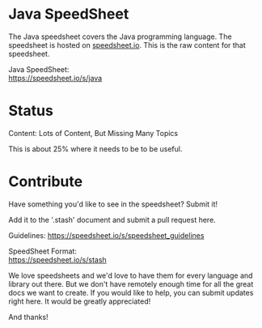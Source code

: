 # Java SpeedSheet

The Java speedsheet covers the Java programming language. The speedsheet is hosted on [speedsheet.io](https://speedsheet.io). This is the raw content for that speedsheet.

Java SpeedSheet:  
https://speedsheet.io/s/java


# Status

Content: Lots of Content, But Missing Many Topics

This is about 25% where it needs to be to be useful.


# Contribute

Have something you'd like to see in the speedsheet? Submit it!

Add it to the '.stash' document and submit a pull request here.

Guidelines:
https://speedsheet.io/s/speedsheet_guidelines

SpeedSheet Format:  
https://speedsheet.io/s/stash

We love speedsheets and we'd love to have them for every language and library out there. But we don't have remotely enough time for all the great docs we want to create. If you would like to help, you can submit updates right here. It would be greatly appreciated! 

And thanks!
